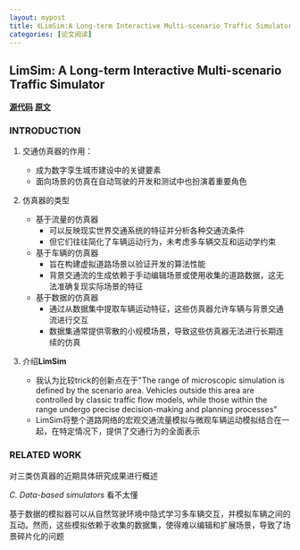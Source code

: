 ```yaml
---
layout: mypost
title: 《LimSim:A Long-term Interactive Multi-scenario Traffic Simulator》
categories: [论文阅读]
---
```

## LimSim: A Long-term Interactive Multi-scenario Traffic Simulator
**[源代码](github.com/PJLab-ADG/LimSim)**
**[原文](LimSim_A_Long-Term_Interactive_Multi-Scenario_Traffic_Simulator.pdf)**

### INTRODUCTION

1. 交通仿真器的作用：
    - 成为数字孪生城市建设中的关键要素
    - 面向场景的仿真在自动驾驶的开发和测试中也扮演着重要角色

2. 仿真器的类型
    - 基于流量的仿真器
        - 可以反映现实世界交通系统的特征并分析各种交通流条件
        - 但它们往往简化了车辆运动行为，未考虑多车辆交互和运动学约束
    - 基于车辆的仿真器
        - 旨在构建虚拟道路场景以验证开发的算法性能
        - 背景交通流的生成依赖于手动编辑场景或使用收集的道路数据，这无法准确复现实际场景的特征
    - 基于数据的仿真器
        - 通过从数据集中提取车辆运动特征，这些仿真器允许车辆与背景交通流进行交互
        - 数据集通常提供零散的小规模场景，导致这些仿真器无法进行长期连续的仿真

3. 介绍**LimSim**
    - 我认为比较trick的创新点在于"The range of microscopic simulation is defined by the scenario area. Vehicles outside this area are controlled by classic traffic flow models, while those within the range undergo precise decision-making and planning processes"
    - LimSim将整个道路网络的宏观交通流量模拟与微观车辆运动模拟结合在一起，在特定情况下，提供了交通行为的全面表示

### RELATED WORK
对三类仿真器的近期具体研究成果进行概述

*C. Data-based simulators* 看不太懂

基于数据的模拟器可以从自然驾驶环境中隐式学习多车辆交互，并模拟车辆之间的互动。然而，这些模拟依赖于收集的数据集，使得难以编辑和扩展场景，导致了场景碎片化的问题
